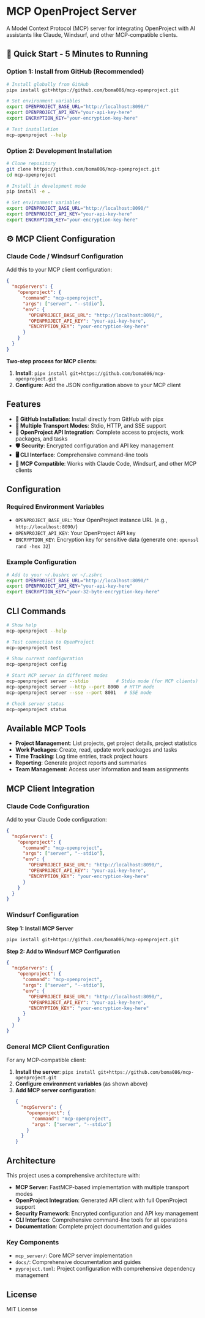 # MCP OpenProject Server

A Model Context Protocol (MCP) server for integrating OpenProject with AI assistants like Claude, Windsurf, and other MCP-compatible clients.

## 🚀 Quick Start - 5 Minutes to Running

### Option 1: Install from GitHub (Recommended)

```bash
# Install globally from GitHub
pipx install git+https://github.com/boma086/mcp-openproject.git

# Set environment variables
export OPENPROJECT_BASE_URL="http://localhost:8090/"
export OPENPROJECT_API_KEY="your-api-key-here"
export ENCRYPTION_KEY="your-encryption-key-here"

# Test installation
mcp-openproject --help
```

### Option 2: Development Installation

```bash
# Clone repository
git clone https://github.com/boma086/mcp-openproject.git
cd mcp-openproject

# Install in development mode
pip install -e .

# Set environment variables
export OPENPROJECT_BASE_URL="http://localhost:8090/"
export OPENPROJECT_API_KEY="your-api-key-here"
export ENCRYPTION_KEY="your-encryption-key-here"
```

## ⚙️ MCP Client Configuration

### Claude Code / Windsurf Configuration

Add this to your MCP client configuration:

```json
{
  "mcpServers": {
    "openproject": {
      "command": "mcp-openproject",
      "args": ["server", "--stdio"],
      "env": {
        "OPENPROJECT_BASE_URL": "http://localhost:8090/",
        "OPENPROJECT_API_KEY": "your-api-key-here",
        "ENCRYPTION_KEY": "your-encryption-key-here"
      }
    }
  }
}
```

**Two-step process for MCP clients:**
1. **Install**: `pipx install git+https://github.com/boma086/mcp-openproject.git`
2. **Configure**: Add the JSON configuration above to your MCP client

## Features

- **🚀 GitHub Installation**: Install directly from GitHub with pipx
- **📡 Multiple Transport Modes**: Stdio, HTTP, and SSE support
- **🔗 OpenProject API Integration**: Complete access to projects, work packages, and tasks
- **🛡️ Security**: Encrypted configuration and API key management
- **🖥️ CLI Interface**: Comprehensive command-line tools
- **🎯 MCP Compatible**: Works with Claude Code, Windsurf, and other MCP clients

## Configuration

### Required Environment Variables

- `OPENPROJECT_BASE_URL`: Your OpenProject instance URL (e.g., `http://localhost:8090/`)
- `OPENPROJECT_API_KEY`: Your OpenProject API key
- `ENCRYPTION_KEY`: Encryption key for sensitive data (generate one: `openssl rand -hex 32`)

### Example Configuration

```bash
# Add to your ~/.bashrc or ~/.zshrc
export OPENPROJECT_BASE_URL="http://localhost:8090/"
export OPENPROJECT_API_KEY="your-api-key-here"
export ENCRYPTION_KEY="your-32-byte-encryption-key-here"
```

## CLI Commands

```bash
# Show help
mcp-openproject --help

# Test connection to OpenProject
mcp-openproject test

# Show current configuration
mcp-openproject config

# Start MCP server in different modes
mcp-openproject server --stdio          # Stdio mode (for MCP clients)
mcp-openproject server --http --port 8000  # HTTP mode
mcp-openproject server --sse --port 8001   # SSE mode

# Check server status
mcp-openproject status
```

## Available MCP Tools

- **Project Management**: List projects, get project details, project statistics
- **Work Packages**: Create, read, update work packages and tasks
- **Time Tracking**: Log time entries, track project hours
- **Reporting**: Generate project reports and summaries
- **Team Management**: Access user information and team assignments

## MCP Client Integration

### Claude Code Configuration

Add to your Claude Code configuration:

```json
{
  "mcpServers": {
    "openproject": {
      "command": "mcp-openproject",
      "args": ["server", "--stdio"],
      "env": {
        "OPENPROJECT_BASE_URL": "http://localhost:8090/",
        "OPENPROJECT_API_KEY": "your-api-key-here",
        "ENCRYPTION_KEY": "your-encryption-key-here"
      }
    }
  }
}
```

### Windsurf Configuration

**Step 1: Install MCP Server**
```bash
pipx install git+https://github.com/boma086/mcp-openproject.git
```

**Step 2: Add to Windsurf MCP Configuration**
```json
{
  "mcpServers": {
    "openproject": {
      "command": "mcp-openproject",
      "args": ["server", "--stdio"],
      "env": {
        "OPENPROJECT_BASE_URL": "http://localhost:8090/",
        "OPENPROJECT_API_KEY": "your-api-key-here",
        "ENCRYPTION_KEY": "your-encryption-key-here"
      }
    }
  }
}
```

### General MCP Client Configuration

For any MCP-compatible client:

1. **Install the server**: `pipx install git+https://github.com/boma086/mcp-openproject.git`
2. **Configure environment variables** (as shown above)
3. **Add MCP server configuration**:
   ```json
   {
     "mcpServers": {
       "openproject": {
         "command": "mcp-openproject",
         "args": ["server", "--stdio"]
       }
     }
   }
   ```

## Architecture

This project uses a comprehensive architecture with:

- **MCP Server**: FastMCP-based implementation with multiple transport modes
- **OpenProject Integration**: Generated API client with full OpenProject support
- **Security Framework**: Encrypted configuration and API key management
- **CLI Interface**: Comprehensive command-line tools for all operations
- **Documentation**: Complete project documentation and guides

### Key Components

- `mcp_server/`: Core MCP server implementation
- `docs/`: Comprehensive documentation and guides
- `pyproject.toml`: Project configuration with comprehensive dependency management

## License

MIT License
